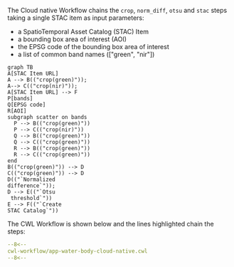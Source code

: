
The Cloud native Workflow chains the `crop`, `norm_diff`, `otsu` and `stac` steps taking a single STAC item as input parameters:

* a SpatioTemporal Asset Catalog (STAC) Item
* a bounding box area of interest (AOI)
* the EPSG code of the bounding box area of interest
* a list of common band names (["green", "nir"])

``` mermaid
graph TB
A[STAC Item URL]
A --> B(("crop(green)"));
A--> C(("crop(nir)"));
A[STAC Item URL] --> F
P[bands]
Q[EPSG code]
R[AOI]
subgraph scatter on bands
  P --> B(("crop(green)"))
  P --> C(("crop(nir)"))
  Q --> B(("crop(green)"))
  Q --> C(("crop(green)"))
  R --> B(("crop(green)"))
  R --> C(("crop(green)"))
end
B(("crop(green)")) --> D
C(("crop(green)")) --> D
D(("`Normalized 
difference`"));
D --> E(("`Otsu
 threshold`"))
E --> F(("`Create 
STAC Catalog`"))
```

The CWL Workflow is shown below and the lines highlighted chain the steps:

```yaml linenums="1" hl_lines="8-71" title="app-water-body-cloud-native.cwl"
--8<--
cwl-workflow/app-water-body-cloud-native.cwl
--8<--
```
